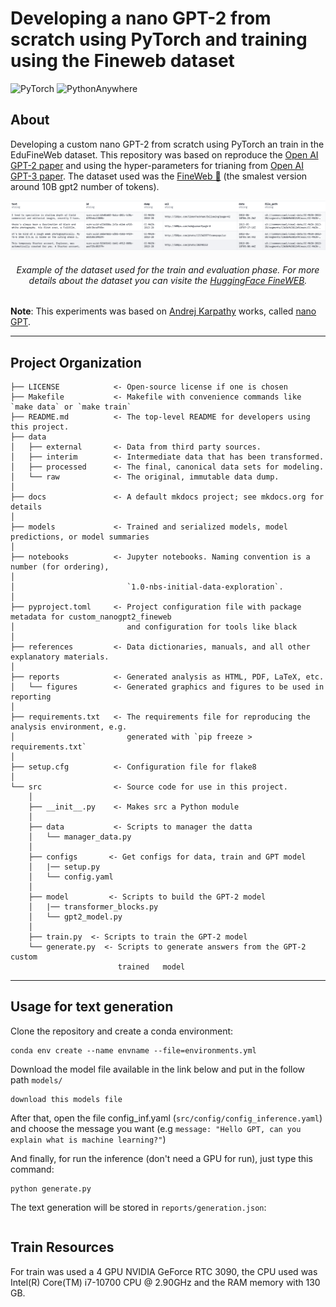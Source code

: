 # Developing a nano GPT-2 from scratch using PyTorch and training using the Fineweb dataset

![PyTorch](https://img.shields.io/badge/PyTorch-%23EE4C2C.svg?style=for-the-badge&logo=PyTorch&logoColor=white)
![PythonAnywhere](https://img.shields.io/badge/pythonanywhere-%232F9FD7.svg?style=for-the-badge&logo=pythonanywhere&logoColor=151515)

## About

Developing a custom nano GPT-2 from scratch using PyTorch an train in the EduFineWeb dataset. This repository was based on reproduce the [Open AI GPT-2 paper](https://d4mucfpksywv.cloudfront.net/better-language-models/language-models.pdf) and using the hyper-parameters for trianing from [Open AI GPT-3 paper](https://arxiv.org/abs/2005.14165). The dataset used was the [FineWeb 🍷](https://huggingface.co/datasets/HuggingFaceFW/fineweb) (the smalest version around 10B gpt2 number of tokens).

<p align="center">
<img src="reports/figures/fineweb-dataset.png">
<h6 align="center"> Example of the dataset used for the train and evaluation phase. For more details about the dataset you can visite the <a href="https://huggingface.co/datasets/HuggingFaceFW/fineweb">HuggingFace FineWEB</a>.</h6>

**Note**: This experiments was based on [Andrej Karpathy](https://karpathy.ai) works, called [nano GPT](https://github.com/karpathy/nanoGPT).

---

## Project Organization

```
├── LICENSE            <- Open-source license if one is chosen
├── Makefile           <- Makefile with convenience commands like `make data` or `make train`
├── README.md          <- The top-level README for developers using this project.
├── data
│   ├── external       <- Data from third party sources.
│   ├── interim        <- Intermediate data that has been transformed.
│   ├── processed      <- The final, canonical data sets for modeling.
│   └── raw            <- The original, immutable data dump.
│
├── docs               <- A default mkdocs project; see mkdocs.org for details
│
├── models             <- Trained and serialized models, model predictions, or model summaries
│
├── notebooks          <- Jupyter notebooks. Naming convention is a number (for ordering),
│                         
│                         `1.0-nbs-initial-data-exploration`.
│
├── pyproject.toml     <- Project configuration file with package metadata for custom_nanogpt2_fineweb
│                         and configuration for tools like black
│
├── references         <- Data dictionaries, manuals, and all other explanatory materials.
│
├── reports            <- Generated analysis as HTML, PDF, LaTeX, etc.
│   └── figures        <- Generated graphics and figures to be used in reporting
│
├── requirements.txt   <- The requirements file for reproducing the analysis environment, e.g.
│                         generated with `pip freeze > requirements.txt`
│
├── setup.cfg          <- Configuration file for flake8
│
└── src                <- Source code for use in this project.
    │
    ├── __init__.py    <- Makes src a Python module
    │
    ├── data           <- Scripts to manager the datta
    │   └── manager_data.py
    │
    ├── configs       <- Get configs for data, train and GPT model
    │   |── setup.py
    │   └── config.yaml
    │
    ├── model         <- Scripts to build the GPT-2 model
    │   |── transformer_blocks.py
    │   └── gpt2_model.py
    │
    ├── train.py  <- Scripts to train the GPT-2 model
    └── generate.py  <- Scripts to generate answers from the GPT-2 custom 
                        trained   model
```

--------

## Usage for text generation

Clone the repository and create a conda environment:

```
conda env create --name envname --file=environments.yml
```

Download the model file available in the link below and put in the follow path `models/`
```
download this models file
```


After that, open the file config_inf.yaml (`src/config/config_inference.yaml`) and choose the message you want (e.g `message: "Hello GPT, can you explain what is machine learning?"`)

And finally, for run the inference (don't need a GPU for run), just type this command:
```
python generate.py
```

The text generation will be stored in `reports/generation.json`:

```

```

## Train Resources

For train was used a 4 GPU NVIDIA GeForce RTC 3090, the CPU used was Intel(R) Core(TM) i7-10700 CPU @ 2.90GHz and the RAM memory with 130 GB.


